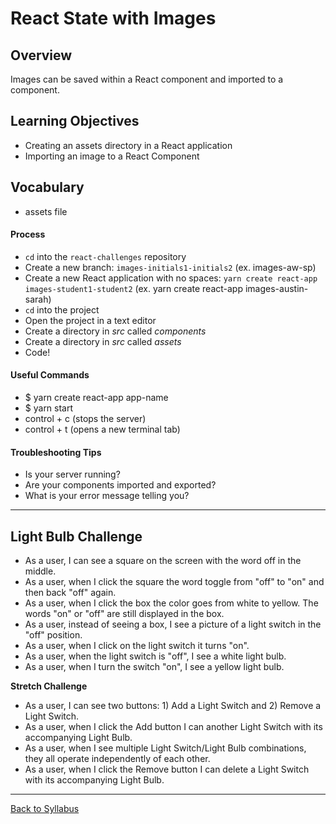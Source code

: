 # React State with Images

## Overview
Images can be saved within a React component and imported to a component.

## Learning Objectives
- Creating an assets directory in a React application
- Importing an image to a React Component

## Vocabulary
- assets file

#### Process
- `cd` into the `react-challenges` repository
- Create a new branch: `images-initials1-initials2` (ex. images-aw-sp)
- Create a new React application with no spaces: `yarn create react-app images-student1-student2` (ex. yarn create react-app images-austin-sarah)
- `cd` into the project
- Open the project in a text editor
- Create a directory in *src* called *components*
- Create a directory in *src* called *assets*
- Code!

#### Useful Commands
- $ yarn create react-app app-name
- $ yarn start
- control + c (stops the server)
- control + t (opens a new terminal tab)

#### Troubleshooting Tips
- Is your server running?
- Are your components imported and exported?
- What is your error message telling you?

---

## Light Bulb Challenge
- As a user, I can see a square on the screen with the word off in the middle.
- As a user, when I click the square the word toggle from "off" to "on" and then back "off" again.
- As a user, when I click the box the color goes from white to yellow. The words "on" or "off" are still displayed in the box.
- As a user, instead of seeing a box, I see a picture of a light switch in the "off" position.
- As a user, when I click on the light switch it turns "on".
- As a user, when the light switch is "off", I see a white light bulb.
- As a user, when I turn the switch "on", I see a yellow light bulb.

**Stretch Challenge**
- As a user, I can see two buttons: 1) Add a Light Switch and 2) Remove a Light Switch.
- As a user, when I click the Add button I can another Light Switch with its accompanying Light Bulb.
- As a user, when I see multiple Light Switch/Light Bulb combinations, they all operate independently of each other.
- As a user, when I click the Remove button I can delete a Light Switch with its accompanying Light Bulb.

---
[Back to Syllabus](../README.md#unit-two-introduction-to-react)
